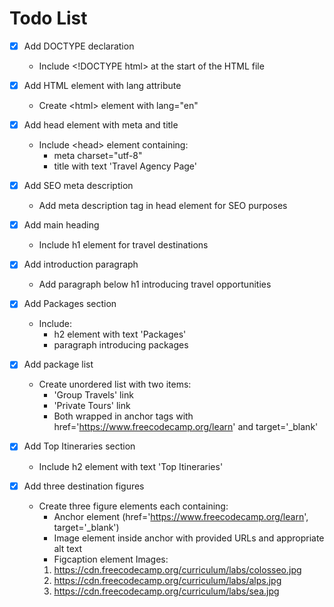 # Todo List

- [x] Add DOCTYPE declaration

  - Include &lt;!DOCTYPE html&gt; at the start of the HTML file

- [x] Add HTML element with lang attribute

  - Create &lt;html&gt; element with lang="en"

- [x] Add head element with meta and title

  - Include &lt;head&gt; element containing:
    - meta charset="utf-8"
    - title with text 'Travel Agency Page'

- [x] Add SEO meta description

  - Add meta description tag in head element for SEO purposes

- [x] Add main heading

  - Include h1 element for travel destinations

- [x] Add introduction paragraph

  - Add paragraph below h1 introducing travel opportunities

- [x] Add Packages section

  - Include:
    - h2 element with text 'Packages'
    - paragraph introducing packages

- [x] Add package list

  - Create unordered list with two items:
    - 'Group Travels' link
    - 'Private Tours' link
    - Both wrapped in anchor tags with href='<https://www.freecodecamp.org/learn>' and target='\_blank'

- [x] Add Top Itineraries section

  - Include h2 element with text 'Top Itineraries'

- [x] Add three destination figures
  - Create three figure elements each containing:
    - Anchor element (href='<https://www.freecodecamp.org/learn>', target='\_blank')
    - Image element inside anchor with provided URLs and appropriate alt text
    - Figcaption element
      Images:
    1. <https://cdn.freecodecamp.org/curriculum/labs/colosseo.jpg>
    2. <https://cdn.freecodecamp.org/curriculum/labs/alps.jpg>
    3. <https://cdn.freecodecamp.org/curriculum/labs/sea.jpg>
